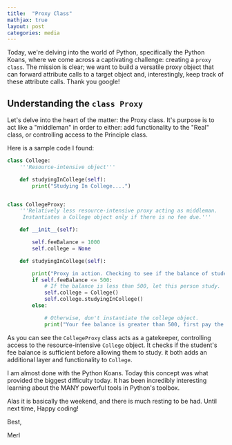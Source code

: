 ```yaml
---
title:  "Proxy Class"
mathjax: true
layout: post
categories: media
---
```



Today, we're delving into the world of Python, specifically the Python Koans, where we come across a captivating challenge: creating a `proxy class`. The mission is clear; we want to build a versatile proxy object that can forward attribute calls to a target object and, interestingly, keep track of these attribute calls. Thank you google!


## Understanding the `class Proxy`

Let's delve into the heart of the matter: the Proxy class. It's purpose is to act like a "middleman" in order to either: add functionality to the "Real" class, or controlling access to the Principle class.

Here is a sample code I found:


```python
class College:
    '''Resource-intensive object'''

    def studyingInCollege(self):
        print("Studying In College....")


class CollegeProxy:
    '''Relatively less resource-intensive proxy acting as middleman.
     Instantiates a College object only if there is no fee due.'''

    def __init__(self):

        self.feeBalance = 1000
        self.college = None

    def studyingInCollege(self):

        print("Proxy in action. Checking to see if the balance of student is clear or not...")
        if self.feeBalance <= 500:
            # If the balance is less than 500, let this person study.
            self.college = College()
            self.college.studyingInCollege()
        else:

            # Otherwise, don't instantiate the college object.
            print("Your fee balance is greater than 500, first pay the fee")
```

As you can see the `CollegeProxy` class acts as a gatekeeper, controlling access to the resource-intensive `College` object. It checks if the student's fee balance is sufficient before allowing them to study. it both adds an additional layer and functionality to `College`.

I am almost done with the Python Koans. Today this concept was what provided the biggest difficulty today. It has been incredibly interesting learning about the MANY powerful tools in Python's toolbox.

Alas it is basically the weekend, and there is much resting to be had. Until next time, Happy coding!

Best,

Merl
